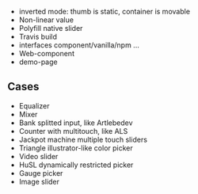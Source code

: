 * inverted mode: thumb is static, container is movable
* Non-linear value
* Polyfill native slider
* Travis build
* interfaces component/vanilla/npm ...
* Web-component
* demo-page

## Cases

* Equalizer
* Mixer
* Bank splitted input, like Artlebedev
* Counter with multitouch, like ALS
* Jackpot machine multiple touch sliders
* Triangle illustrator-like color picker
* Video slider
* HuSL dynamically restricted picker
* Gauge picker
* Image slider